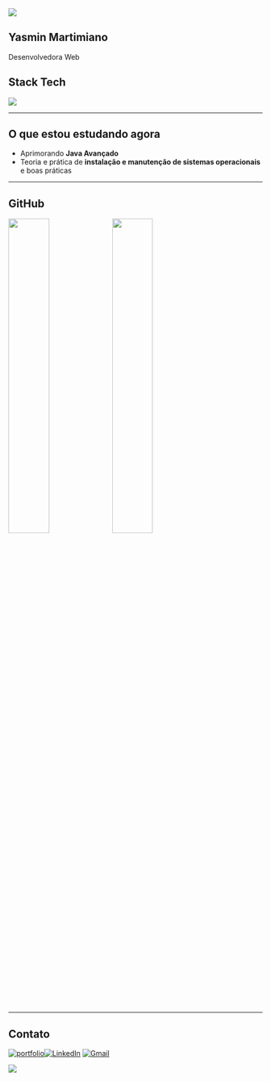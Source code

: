 <img src="https://readme-typing-svg.herokuapp.com?font=Fira+Code&size=28&duration=3000&pause=1000&color=ADD8E6&center=false&vCenter=true&width=900&lines=System.out.println(%22Bem+vindo!%22);" />

## Yasmin Martimiano
Desenvolvedora Web

##  Stack Tech
<img src="https://skillicons.dev/icons?i=java,spring,mysql,html,javascript,tailwindcss&theme=dark" />

---


##  O que estou estudando agora
- Aprimorando **Java Avançado**  
- Teoria e prática de **instalação e manutenção de sistemas operacionais** e boas práticas  

---

##  GitHub
<img src="https://github-readme-stats.vercel.app/api/top-langs/?username=yasmartimiano&layout=compact&theme=tokyonight&bg_color=000000&title_color=ADD8E6&text_color=FFFFFF" width="40%" /> <img src="https://github-readme-stats.vercel.app/api?username=yasmartimiano&show_icons=true&theme=tokyonight&bg_color=000000&title_color=ADD8E6&icon_color=ADD8E6&text_color=FFFFFF" width="40%" />

---

##  Contato
[![portfolio](https://img.shields.io/badge/my_portfolio-000?style=for-the-badge&logo=ko-fi&logoColor=white)](https://portifolio-ruddy-six-88.vercel.app/)[![LinkedIn](https://img.shields.io/badge/LinkedIn-0077B5?style=for-the-badge&logo=linkedin&logoColor=white)](https://www.linkedin.com/in/yasmin-martimiano-a82b6324b)  [![Gmail](https://img.shields.io/badge/Email-D14836?style=for-the-badge&logo=gmail&logoColor=white)](mailto:yasminliver52@gmail.com)

<img src="https://capsule-render.vercel.app/api?type=waving&color=ADD8E6&height=120&section=footer&background=000000" />
